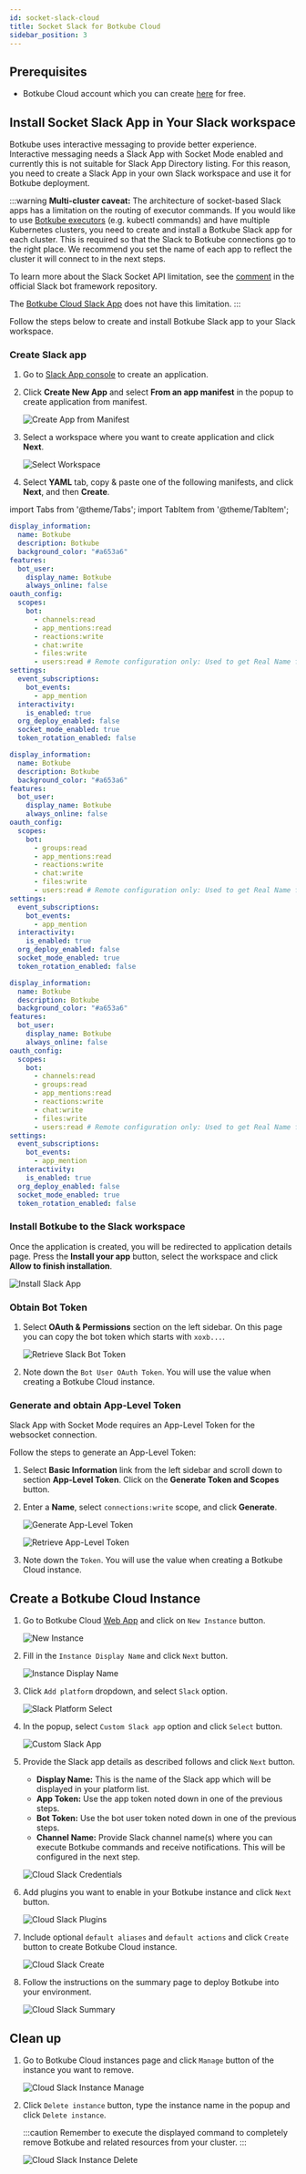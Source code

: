 ```yaml
---
id: socket-slack-cloud
title: Socket Slack for Botkube Cloud
sidebar_position: 3
---
```


## Prerequisites

- Botkube Cloud account which you can create [here](https://app.botkube.io) for free.

## Install Socket Slack App in Your Slack workspace

Botkube uses interactive messaging to provide better experience. Interactive messaging needs a Slack App with Socket Mode enabled and currently this is not suitable for Slack App Directory listing. For this reason, you need to create a Slack App in your own Slack workspace and use it for Botkube deployment.

:::warning
**Multi-cluster caveat:** The architecture of socket-based Slack apps has a limitation on the routing of executor commands. If you would like to use [Botkube executors](../../../configuration/executor/index.md) (e.g. kubectl commands) and have multiple Kubernetes clusters, you need to create and install a Botkube Slack app for each cluster. This is required so that the Slack to Botkube connections go to the right place. We recommend you set the name of each app to reflect the cluster it will connect to in the next steps.

To learn more about the Slack Socket API limitation, see the [comment](https://github.com/slackapi/bolt-js/issues/1263#issuecomment-1006372826) in the official Slack bot framework repository.

The [Botkube Cloud Slack App](#botkube-cloud-slack-app) does not have this limitation.
:::

Follow the steps below to create and install Botkube Slack app to your Slack workspace.

### Create Slack app

1. Go to [Slack App console](https://api.slack.com/apps) to create an application.
1. Click **Create New App** and select **From an app manifest** in the popup to create application from manifest.

   ![Create App from Manifest](../assets/slack_add_app.png "Slack add app")

1. Select a workspace where you want to create application and click **Next**.

   ![Select Workspace](../assets/slack_select_workspace.png "Slack select workspace")

1. Select **YAML** tab, copy & paste one of the following manifests, and click **Next**, and then **Create**.

import Tabs from '@theme/Tabs';
import TabItem from '@theme/TabItem';

<div className="tab-container-nested">
<Tabs>
  <TabItem value="public" label="Public channels only" default>

```yaml
display_information:
  name: Botkube
  description: Botkube
  background_color: "#a653a6"
features:
  bot_user:
    display_name: Botkube
    always_online: false
oauth_config:
  scopes:
    bot:
      - channels:read
      - app_mentions:read
      - reactions:write
      - chat:write
      - files:write
      - users:read # Remote configuration only: Used to get Real Name for audit reporting
settings:
  event_subscriptions:
    bot_events:
      - app_mention
  interactivity:
    is_enabled: true
  org_deploy_enabled: false
  socket_mode_enabled: true
  token_rotation_enabled: false
```

  </TabItem>
  <TabItem value="priv" label="Private channels only">

```yaml
display_information:
  name: Botkube
  description: Botkube
  background_color: "#a653a6"
features:
  bot_user:
    display_name: Botkube
    always_online: false
oauth_config:
  scopes:
    bot:
      - groups:read
      - app_mentions:read
      - reactions:write
      - chat:write
      - files:write
      - users:read # Remote configuration only: Used to get Real Name for audit reporting
settings:
  event_subscriptions:
    bot_events:
      - app_mention
  interactivity:
    is_enabled: true
  org_deploy_enabled: false
  socket_mode_enabled: true
  token_rotation_enabled: false
```

  </TabItem>
  <TabItem value="public-priv" label="Public and private channels">

```yaml
display_information:
  name: Botkube
  description: Botkube
  background_color: "#a653a6"
features:
  bot_user:
    display_name: Botkube
    always_online: false
oauth_config:
  scopes:
    bot:
      - channels:read
      - groups:read
      - app_mentions:read
      - reactions:write
      - chat:write
      - files:write
      - users:read # Remote configuration only: Used to get Real Name for audit reporting
settings:
  event_subscriptions:
    bot_events:
      - app_mention
  interactivity:
    is_enabled: true
  org_deploy_enabled: false
  socket_mode_enabled: true
  token_rotation_enabled: false
```

  </TabItem>
</Tabs>
</div>

### Install Botkube to the Slack workspace

Once the application is created, you will be redirected to application details page. Press the **Install your app** button, select the workspace and click **Allow to finish installation**.

![Install Slack App](../assets/slack_install_app.png "Slack install app")

### Obtain Bot Token

1. Select **OAuth & Permissions** section on the left sidebar. On this page you can copy the bot token which starts with `xoxb...`.

   ![Retrieve Slack Bot Token](../assets/slack_retrieve_bot_token.png "Slack Bot Token")

2. Note down the `Bot User OAuth Token`. You will use the value when creating a Botkube Cloud instance.

### Generate and obtain App-Level Token

Slack App with Socket Mode requires an App-Level Token for the websocket connection.

Follow the steps to generate an App-Level Token:

1. Select **Basic Information** link from the left sidebar and scroll down to section **App-Level Token**. Click on the **Generate Token and Scopes** button.
1. Enter a **Name**, select `connections:write` scope, and click **Generate**.

   ![Generate App-Level Token](../assets/slack_generate_app_token.png "Slack App Token")

   ![Retrieve App-Level Token](../assets/slack_retrieve_app_token.png "Slack Retrieve App Token")

1. Note down the `Token`. You will use the value when creating a Botkube Cloud instance.

## Create a Botkube Cloud Instance

1. Go to Botkube Cloud [Web App](https://app.botkube.io/) and click on `New Instance` button.

   ![New Instance](../assets/cloud_slack_new_instance.png "Create new instance")

2. Fill in the `Instance Display Name` and click `Next` button.

   ![Instance Display Name](../assets/cloud_slack_instance_display_name.png "Instance display name")

3. Click `Add platform` dropdown, and select `Slack` option.

   ![Slack Platform Select](../assets/cloud_slack_select_slack.png "Select slack platform")

4. In the popup, select `Custom Slack app` option and click `Select` button.

   ![Custom Slack App](../assets/cloud_slack_custom_slack_app_select.png "Custom slack app")

5. Provide the Slack app details as described follows and click `Next` button.

   - **Display Name:** This is the name of the Slack app which will be displayed in your platform list.
   - **App Token:** Use the app token noted down in one of the previous steps.
   - **Bot Token:** Use the bot user token noted down in one of the previous steps.
   - **Channel Name:** Provide Slack channel name(s) where you can execute Botkube commands and receive notifications. This will be configured in the next step.

   ![Cloud Slack Credentials](../assets/cloud_slack_credentials.png "Cloud Slack credentials")

6. Add plugins you want to enable in your Botkube instance and click `Next` button.

   ![Cloud Slack Plugins](../assets/cloud_slack_add_plugins.png "Cloud Slack plugins")

7. Include optional `default aliases` and `default actions` and click `Create` button to create Botkube Cloud instance.

   ![Cloud Slack Create](../assets/cloud_slack_create.png "Cloud Slack create")

8. Follow the instructions on the summary page to deploy Botkube into your environment.

   ![Cloud Slack Summary](../assets/cloud_slack_summary.png "Cloud Slack summary")

## Clean up

1. Go to Botkube Cloud instances page and click `Manage` button of the instance you want to remove.

   ![Cloud Slack Instance Manage](../assets/cloud_slack_instance_list_manage.png "Cloud Slack instances manage")

2. Click `Delete instance` button, type the instance name in the popup and click `Delete instance`.

   :::caution
   Remember to execute the displayed command to completely remove Botkube and related resources from your cluster.
   :::

   ![Cloud Slack Instance Delete](../assets/cloud_slack_instance_delete.png "Cloud Slack instances delete")
